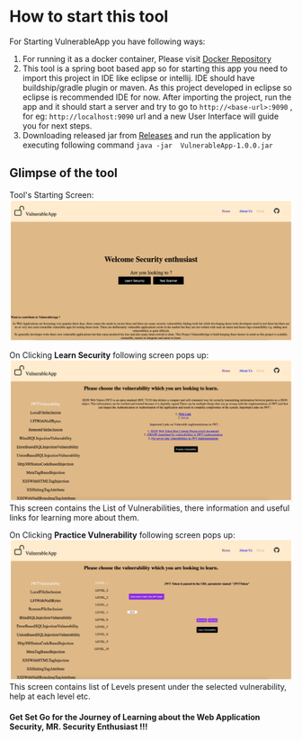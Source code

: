 # How to start this tool #
For Starting VulnerableApp you have following ways:
1. For running it as a docker container, Please visit [Docker Repository](https://hub.docker.com/r/sasanlabs/owasp-vulnerableapp)
2. This tool is a spring boot based app so for starting this app you need to import this project in IDE like eclipse or intellij. IDE should have buildship/gradle plugin or maven. As this project developed in eclipse so eclipse is recommended IDE for now.
After importing the project, run the app and it should start a server and try to go to `http://<base-url>:9090` , for eg: `http://localhost:9090` url and a new User Interface will guide you for next steps.
3. Downloading released jar from [Releases](https://github.com/SasanLabs/VulnerableApp/releases) and run the application by executing following command ```java -jar  VulnerableApp-1.0.0.jar ```


## Glimpse of the tool ##
Tool's Starting Screen:
![Welcome](/docs/Starting%20Screen.png)

On Clicking **Learn Security** following screen pops up:
![Learning Security](docs/Vulnerability%20list.png)
This screen contains the List of Vulnerabilities, there information and useful links for learning more about them.

On Clicking **Practice Vulnerability** following screen pops up:
![Practice Vulnerability](docs/Choosing%20Vulnerability%20Level%20Screen.png)
This screen contains list of Levels present under the selected vulnerability, help at each level etc.

#### Get Set Go for the Journey of Learning about the Web Application Security, MR. Security Enthusiast !!! ####
